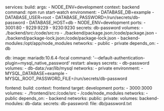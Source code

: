 services:
  build:
    args:
    - NODE_ENV=development
    context: backend
  command: npm run start-watch
  environment:
    - DATABASE_DB=example
    - DATABASE_USER=root
    - DATABASE_PASSWORD=/run/secrets/db-password
    - DATABASE_HOST=db
    - NODE_ENV=development
  ports:
    - 3001:80
    - 9229:9229
    - 9230:9230
  secrets:
    db-password
  volumes:
    - ./backend/src:/code/src:ro
    - ./backend/package.json:/code/package.json
    - ./backend/package-lock.json:/code/package-lock.json
    - backend-modules:/opt/app/node_modules
  networks:
    - public
    - private
  depends_on:
    - db

db:
  image: mariadb:10.6.4-focal
  command: '--default-authentication-plugin=mysql_native_password'
  restart: always
  secrets:
    - db-password
  volumes:
    - db-data:/var/lib/mysql
  networks:
    - private
  environment:
    - MYSQL_DATABASE=example
    - MYSQL_ROOT_PASSWORD_FILE=/run/secrets/db-password

fontend:
  build:
    context: frontend
    target: development
  ports:
    - 3000:3000
  volumes:
    - ./frontend/src:/code/src
    - /code/node_modules
  networks:
    - public
  depends_on:
    - backend
networks:
  public:
  private:
volumes:
  backend-modules:
  db-data:
secrets:
  db-password:
    file: db/password.txt